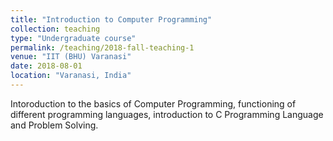 ```yaml
---
title: "Introduction to Computer Programming"
collection: teaching
type: "Undergraduate course"
permalink: /teaching/2018-fall-teaching-1
venue: "IIT (BHU) Varanasi"
date: 2018-08-01
location: "Varanasi, India"
---
```


Intoroduction to the basics of Computer Programming, functioning of different programming languages, introduction to C Programming Language and Problem Solving.
